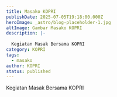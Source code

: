 ```yaml
---
title: Masako KOPRI
publishDate: 2025-07-05T19:18:00.000Z
heroImage: _astro/blog-placeholder-1.jpg
altImage: Gambar Masako KOPRI
description: |-
  
  Kegiatan Masak Bersama KOPRI
category: KOPRI
tags:
  - masako
author: KOPRI
status: published
---
```

Kegiatan Masak Bersama KOPRI
